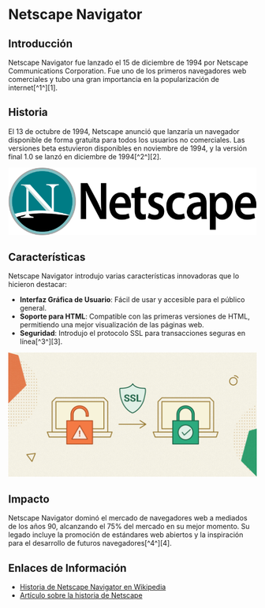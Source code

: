 # Netscape Navigator

## Introducción
Netscape Navigator fue lanzado el 15 de diciembre de 1994 por Netscape Communications Corporation. Fue uno de los primeros navegadores web comerciales y tubo una gran importancia en la popularización de internet[^1^][1].

## Historia
El 13 de octubre de 1994, Netscape anunció que lanzaría un navegador disponible de forma gratuita para todos los usuarios no comerciales. Las versiones beta estuvieron disponibles en noviembre de 1994, y la versión final 1.0 se lanzó en diciembre de 1994[^2^][2].

![Netscape](https://github.com/OscraSanchez/SMX2-M8UF1A1-HistoriaWeb-1994-Netscape-OscarSanchez/blob/main/Netscape.png "Logo")

## Características
Netscape Navigator introdujo varias características innovadoras que lo hicieron destacar:
- **Interfaz Gráfica de Usuario**: Fácil de usar y accesible para el público general.
- **Soporte para HTML**: Compatible con las primeras versiones de HTML, permitiendo una mejor visualización de las páginas web.
- **Seguridad**: Introdujo el protocolo SSL para transacciones seguras en línea[^3^][3].

![SSL](https://github.com/OscraSanchez/SMX2-M8UF1A1-HistoriaWeb-1994-Netscape-OscarSanchez/blob/main/SSL.png "SSL")

## Impacto
Netscape Navigator dominó el mercado de navegadores web a mediados de los años 90, alcanzando el 75% del mercado en su mejor momento. Su legado incluye la promoción de estándares web abiertos y la inspiración para el desarrollo de futuros navegadores[^4^][4].

## Enlaces de Información
- [Historia de Netscape Navigator en Wikipedia](https://es.wikipedia.org/wiki/Netscape_Navigator)
- [Artículo sobre la historia de Netscape](https://www.slashgear.com/1353587/history-netscape-navigator-web-browser-explained/)


